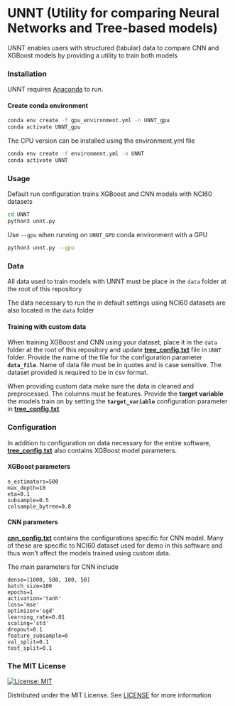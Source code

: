 # UNNT (Utility for comparing Neural Networks and Tree-based models)

UNNT enables users with structured (tabular) data to compare CNN and XGBoost models by providing a utility to train both models

### Installation

UNNT requires [Anaconda](https://docs.anaconda.com/free/anaconda/install/index.html) to run. 

#### Create conda environment
```bash
conda env create -f gpu_environment.yml -n UNNT_gpu
conda activate UNNT_gpu
```

The CPU version can be installed using the environment.yml file

```bash
conda env create -f environment.yml -n UNNT
conda activate UNNT
```


### Usage  

Default run configuration trains XGBoost and CNN models with NCI60 datasets

```bash
cd UNNT
python3 unnt.py
```

Use ```--gpu``` when running on ```UNNT_GPU``` conda environment with a GPU

```bash
python3 unnt.py --gpu
```


### Data

All data used to train models with UNNT must be place in the ```data``` folder at the root of this repository

The data necessary to run the in default settings using NCI60 datasets are also located in the ```data``` folder

#### Training with custom data

When training XGBoost and CNN using your dataset, place it in the ```data``` folder at the root of this repository and update **[tree_config.txt](/UNNT/tree_config.txt)** file in ```UNNT``` folder. Provide the name of the file for the configuration parameter **`data_file`**. Name of data file must be in quotes and is case sensitive. The dataset provided is required to be in csv format.

When providing custom data make sure the data is cleaned and preprocessed. The columns must be features. Provide the **target variable** the models train on by setting the **`target_variable`** configuration parameter in **[tree_config.txt](/UNNT/tree_config.txt)**


### Configuration

In addition to configuration on data necessary for the entire software, **[tree_config.txt](/UNNT/tree_config.txt)** also contains XGBoost model parameters.

#### XGBoost parameters

```
n_estimators=500
max_depth=10
eta=0.1
subsample=0.5
colsample_bytree=0.8
```

#### CNN parameters

**[cnn_config.txt](/UNNT/cnn_config.txt)** contains the configurations specific for CNN model. Many of these are specific to NCI60 dataset used for demo in this software and thus won't affect the models trained using custom data.

The main parameters for CNN include

```
dense=[1000, 500, 100, 50]
batch_size=100
epochs=1
activation='tanh'
loss='mse'
optimizer='sgd'
learning_rate=0.01
scaling='std'
dropout=0.1
feature_subsample=0
val_split=0.1
test_split=0.1
```


### The MIT License
[![License: MIT](https://img.shields.io/badge/License-MIT-yellow.svg)](https://opensource.org/licenses/MIT)

Distributed under the MIT License. See [LICENSE](/LICENSE) for more information  
